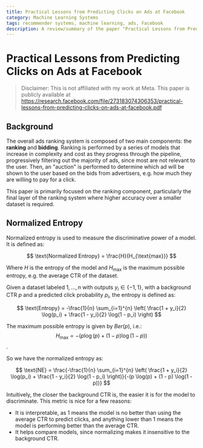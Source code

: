 ```yaml
---
title: Practical Lessons from Predicting Clicks on Ads at Facebook
category: Machine Learning Systems
tags: recommender systems, machine learning, ads, Facebook
description: A review/summary of the paper "Practical Lessons from Predicting Clicks on Ads at Facebook", covering foundational concepts of ads modeling/ranking systems.
---
```


# Practical Lessons from Predicting Clicks on Ads at Facebook

> Disclaimer: This is not affiliated with my work at Meta. This paper is publicly available at https://research.facebook.com/file/273183074306353/practical-lessons-from-predicting-clicks-on-ads-at-facebook.pdf

## Background

The overall ads ranking system is composed of two main components: the **ranking** and **bidding**. Ranking is performed by a series of models that increase in complexity and cost as they progress through the pipeline, progressively filtering out the majority of ads, since most are not relevant to the user. Then, an "auction" is performed to determine which ad will be shown to the user based on the bids from advertisers, e.g. how much they are willing to pay for a click.

This paper is primarily focused on the ranking component, particularly the final layer of the ranking system where higher accuracy over a smaller dataset is required.

## Normalized Entropy

Normalized entropy is used to measure the discriminative power of a model. It is defined as:

$$
\text{Normalized Entropy} = \frac{H}{H_{\text{max}}}
$$

Where $H$ is the entropy of the model and $H_{\text{max}}$ is the maximum possible entropy, e.g. the average CTR of the dataset.

Given a dataset labeled $1, \ldots, n$ with outputs $y_i \in \{-1, 1\}$, with a background CTR $p$ and a predicted click probability $p_i$, the entropy is defined as:

$$
\text{Entropy} = -\frac{1}{n} \sum_{i=1}^{n} \left( \frac{1 + y_i}{2} \log(p_i) + \frac{1 - y_i}{2} \log(1 - p_i) \right)
$$

The maximum possible entropy is given by $Ber(p)$, i.e.:
$$
H_{\text{max}} = -(p \log(p) + (1 - p) \log(1 - p))
$$.

So we have the normalized entropy as:

$$
\text{NE} = \frac{-\frac{1}{n} \sum_{i=1}^{n} \left( \frac{1 + y_i}{2} \log(p_i) + \frac{1 - y_i}{2} \log(1 - p_i) \right)}{-(p \log(p) + (1 - p) \log(1 - p))}
$$

Intuitively, the closer the background CTR is, the easier it is for the model to discriminate. This metric is nice for a few reasons:

- It is interpretable, as 1 means the model is no better than using the average CTR to predict clicks, and anything lower than 1 means the model is performing better than the average CTR.
- It helps compare models, since normalizing makes it insensitive to the background CTR.